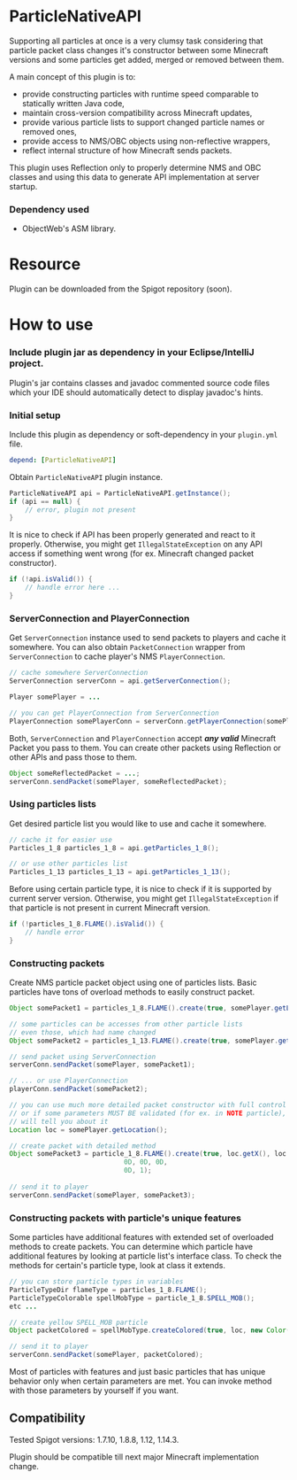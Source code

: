 # ParticleNativeAPI
Supporting all particles at once is a very clumsy task considering that particle packet class
changes it's constructor between some Minecraft versions and some particles get added, merged or removed between them.

A main concept of this plugin is to:
- provide constructing particles with runtime speed comparable to statically written Java code,
- maintain cross-version compatibility across Minecraft updates,
- provide various particle lists to support changed particle names or removed ones,
- provide access to NMS/OBC objects using non-reflective wrappers,
- reflect internal structure of how Minecraft sends packets.

This plugin uses Reflection only to properly determine NMS and OBC classes and using this data
to generate API implementation at server startup.

### Dependency used
- ObjectWeb's ASM library.

# Resource
Plugin can be downloaded from the Spigot repository (soon).

# How to use
### Include plugin jar as dependency in your Eclipse/IntelliJ project.
Plugin's jar contains classes and javadoc commented source code
files which your IDE should automatically detect to display javadoc's hints.

### Initial setup
Include this plugin as dependency or soft-dependency in your `plugin.yml` file.
```yaml
depend: [ParticleNativeAPI]
```

Obtain `ParticleNativeAPI` plugin instance.
```java
ParticleNativeAPI api = ParticleNativeAPI.getInstance();
if (api == null) {
    // error, plugin not present
}
```

It is nice to check if API has been properly generated and react to it properly.
Otherwise, you might get `IllegalStateException` on any API access if something
went wrong (for ex. Minecraft changed packet constructor).
```java
if (!api.isValid()) {
    // handle error here ...
}
```

### ServerConnection and PlayerConnection
Get `ServerConnection` instance used to send packets to players and cache it somewhere.
You can also obtain `PacketConnection` wrapper from `ServerConnection` to cache player's NMS `PlayerConnection`. 
```java
// cache somewhere ServerConnection
ServerConnection serverConn = api.getServerConnection();

Player somePlayer = ...

// you can get PlayerConnection from ServerConnection
PlayerConnection somePlayerConn = serverConn.getPlayerConnection(somePlayer);
```

Both, `ServerConnection` and `PlayerConnection` accept ***any valid*** Minecraft Packet you pass to them.
You can create other packets using Reflection or other APIs and pass those to them.

```java
Object someReflectedPacket = ...;
serverConn.sendPacket(somePlayer, someReflectedPacket);
```

### Using particles lists
Get desired particle list you would like to use and cache it somewhere.
```java
// cache it for easier use
Particles_1_8 particles_1_8 = api.getParticles_1_8();

// or use other particles list
Particles_1_13 particles_1_13 = api.getParticles_1_13();
```

Before using certain particle type, it is nice to check if it is supported by current server version.
Otherwise, you might get `IllegalStateException` if that particle
is not present in current Minecraft version.
```java
if (!particles_1_8.FLAME().isValid()) {
    // handle error
}
```

### Constructing packets
Create NMS particle packet object using one of particles lists. Basic particles have tons of overload methods
to easily construct packet.
```java
Object somePacket1 = particles_1_8.FLAME().create(true, somePlayer.getLocation());

// some particles can be accesses from other particle lists
// even those, which had name changed
Object somePacket2 = particles_1_13.FLAME().create(true, somePlayer.getLocation();

// send packet using ServerConnection
serverConn.sendPacket(somePlayer, somePacket1);

// ... or use PlayerConnection
playerConn.sendPacket(somePacket2);

// you can use much more detailed packet constructor with full control over parameters
// or if some parameters MUST BE validated (for ex. in NOTE particle), javadoc comment
// will tell you about it
Location loc = somePlayer.getLocation();

// create packet with detailed method
Object somePacket3 = particle_1_8.FLAME().create(true, loc.getX(), loc.getY(), loc.getX(),
                             0D, 0D, 0D,
                             0D, 1);
                             
// send it to player
serverConn.sendPacket(somePlayer, somePacket3);
```

### Constructing packets with particle's unique features
Some particles have additional features with extended set of overloaded methods to create packets.
You can determine which particle have additional features by looking
at particle list's interface class. To check the methods for certain's particle type, look
at class it extends.
```java
// you can store particle types in variables
ParticleTypeDir flameType = particles_1_8.FLAME();
ParticleTypeColorable spellMobType = particle_1_8.SPELL_MOB();
etc ...

// create yellow SPELL_MOB particle
Object packetColored = spellMobType.createColored(true, loc, new Color(255, 255, 0));

// send it to player
serverConn.sendPacket(somePlayer, packetColored);
```

Most of particles with features and just basic particles that has unique behavior
only when certain parameters are met. You can invoke method
with those parameters by yourself if you want.

## Compatibility
Tested Spigot versions: 1.7.10, 1.8.8, 1.12, 1.14.3.

Plugin should be compatible till next major Minecraft implementation change.

